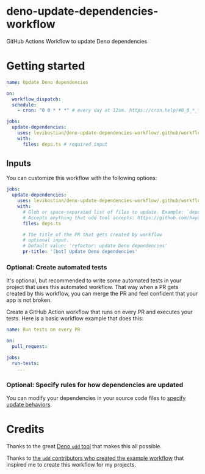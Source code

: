 # deno-update-dependencies-workflow

GitHub Actions Workflow to update Deno dependencies

# Getting started 

```yml
name: Update Deno dependencies 

on:
  workflow_dispatch:
  schedule:
    - cron: "0 0 * * *" # every day at 12am. https://cron.help/#0_0_*_*_*

jobs:
  update-dependencies:
    uses: levibostian/deno-update-dependencies-workflow/.github/workflows/update-deps.yml@main
    with:
      files: deps.ts # required input
```

## Inputs 

You can customize this workflow with the following options: 

```yml
jobs:
  update-dependencies:
    uses: levibostian/deno-update-dependencies-workflow/.github/workflows/update-deps.yml@main
    with:
      # Glob or space-separated list of files to update. Example: `deps.ts main.ts` or `*.ts`. 
      # Accepts anything that udd tool accepts: https://github.com/hayd/deno-udd#usage
      files: deps.ts 

      # The title of the PR that gets created by workflow 
      # optional input. 
      # Default value: 'refactor: update Deno dependencies'
      pr-title: '[bot] Update Deno dependencies'
```

### Optional: Create automated tests 

It's optional, but recommended to write some automated tests in your project that uses this automated workflow. That way when a PR gets created by this workflow, you can merge the PR and feel confident that your app is not broken. 

Create a GitHub Action workflow that runs on every PR and executes your tests. Here is a basic workflow example that does this: 

```yml
name: Run tests on every PR

on: 
  pull_request:

jobs:
  run-tests:
    ...
```

### Optional: Specify rules for how dependencies are updated 

You can modify your dependencies in your source code files to [specify update behaviors](https://github.com/hayd/deno-udd#semantic-versioning). 

# Credits 

Thanks to the great [Deno `udd` tool](https://github.com/hayd/deno-udd) that makes this all possible. 

Thanks to [the `udd` contributors who created the example workflow](https://github.com/hayd/deno-udd#scheduled-github-action) that inspired me to create this workflow for my projects. 
